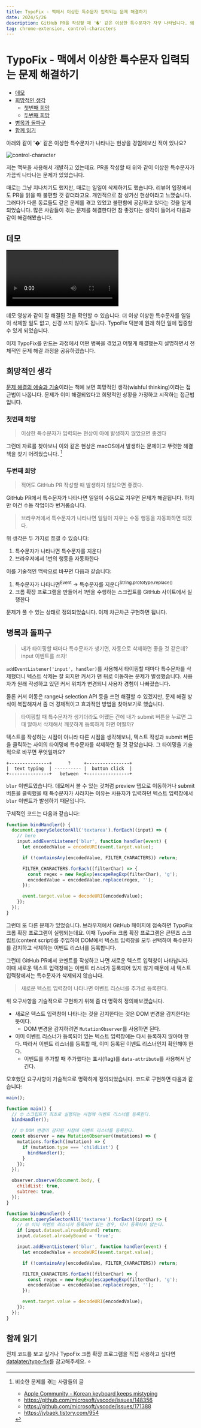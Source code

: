 ```yaml
---
title: TypoFix - 맥에서 이상한 특수문자 입력되는 문제 해결하기
date: 2024/5/26
description: GitHub PR을 작성할 때 '�' 같은 이상한 특수문자가 자꾸 나타납니다. 왜 나타나는 걸까요? 어떻게 해결할 수 있을까요?
tag: chrome-extension, control-characters
---
```


# TypoFix - 맥에서 이상한 특수문자 입력되는 문제 해결하기

- [데모](#데모)
- [희망적인 생각](#희망적인-생각)
  - [첫번째 희망](#첫번째-희망)
  - [두번째 희망](#두번째-희망)
- [병목과 돌파구](#병목과-돌파구)
- [함께 읽기](#함께-읽기)

아래와 같이 '�' 같은 이상한 특수문자가 나타나는 현상을 경험해보신 적이 있나요?

![control-character](./images/2024-05-26-15-13-17.png)

저는 맥북을 사용해서 개발하고 있는데요. PR을 작성할 때 위와 같이 이상한 특수문자가 가끔씩 나타나는 문제가 있었습니다.

때로는 그냥 지나치기도 했지만, 때로는 일일이 삭제하기도 했습니다. 리뷰어 입장에서도 PR을 읽을 때 불편할 것 같더라고요.
개인적으로 참 성가신 현상이라고 느꼈습니다.
그러다가 다른 동료들도 같은 문제를 겪고 있었고 불편함에 공감하고 있다는 것을 알게 되었습니다.
많은 사람들이 겪는 문제를 해결한다면 참 좋겠다는 생각이 들어서 다음과 같이 해결해봤습니다.

## 데모

<video src="https://github.com/datalater/typo-fix/assets/8105528/c5fb3cbf-a14b-40aa-b88c-b07c56170383" controls autoplay></video>

데모 영상과 같이 잘 해결된 것을 확인할 수 있습니다. 더 이상 이상한 특수문자를 일일이 삭제할 일도 없고, 신경 쓰지 않아도 됩니다.
TypoFix 덕분에 원래 하던 일에 집중할 수 있게 되었습니다.

이제 TypoFix를 만드는 과정에서 어떤 병목을 겪었고 어떻게 해결했는지 설명하면서 전체적인 문제 해결 과정을 공유하겠습니다.

## 희망적인 생각

[문제 해결의 예술과 기술](https://www.amazon.com/Art-Craft-Problem-Solving/dp/0471789011)이라는 책에 보면 희망적인 생각(wishful thinking)이라는 접근법이 나옵니다.
문제가 이미 해결되었다고 희망적인 상황을 가정하고 시작하는 접근법입니다.

### 첫번째 희망

> 이상한 특수문자가 입력되는 현상이 아예 발생하지 않았으면 좋겠다

그런데 자료를 찾아보니 이와 같은 현상은 macOS에서 발생하는 문제이고 뚜렷한 해결책을 찾기 어려웠습니다. [^1]

### 두번째 희망

> 적어도 GitHub PR 작성할 때 발생하지 않았으면 좋겠다.

GitHub PR에서 특수문자가 나타나면 일일이 수동으로 지우면 문제가 해결됩니다. 하지만 이건 수동 작업이라 번거롭습니다.

> 브라우저에서 특수문자가 나타나면 일일이 지우는 수동 행동을 자동화하면 되겠다.

위 생각은 두 가지로 쪼갤 수 있습니다:

1. 특수문자가 나타나면 특수문자를 지운다
2. 브라우저에서 1번의 행동을 자동화한다

이를 기술적인 맥락으로 바꾸면 다음과 같습니다:

1. 특수문자가 나타나면<sup>Event</sup> → 특수문자를 지운다<sup>String.prototype.replace()</sup>
2. 크롬 확장 프로그램을 만들어서 1번을 수행하는 스크립트를 GitHub 사이트에서 실행한다

문제가 풀 수 있는 상태로 정의되었습니다. 이제 차근차근 구현하면 됩니다.

## 병목과 돌파구

> 내가 타이핑할 때마다 특수문자가 생기면, 자동으로 삭제하면 좋을 것 같은데? input 이벤트를 쓰자!

`addEventListener('input', handler)`를 사용해서 타이핑할 때마다 특수문자를 삭제했더니 텍스트 삭제는 잘 되지만 커서가 맨 뒤로 이동하는 문제가 발생했습니다.
사용자가 원래 작성하고 있던 커서 위치가 변경되니 사용자 경험이 나빠졌습니다.

물론 커서 이동은 range나 selection API 등을 쓰면 해결할 수 있겠지만, 문제 해결 방식이 복잡해져서 좀 더 경제적이고 효과적인 방법을 찾아보기로 했습니다.

> 타이핑할 때 특수문자가 생기더라도 어쨌든 간에 내가 submit 버튼을 누르면 그때 알아서 삭제해서 깨끗하게 등록하게 하면 어떨까?

텍스트를 작성하는 시점이 아니라 다른 시점을 생각해보니, 텍스트 작성과 submit 버튼을 클릭하는 사이의 타이밍에 특수문자를 삭제하면 될 것 같았습니다.
그 타이밍을 기술적으로 바꾸면 무엇일까요?

```ascii
+---------------+      ?     +----------------+
|  text typing  | ---------- |  button click  |
+---------------+   between  +----------------+
```

`blur` 이벤트였습니다.
데모에서 볼 수 있는 것처럼 preview 탭으로 이동하거나 submit 버튼을 클릭했을 때 특수문자가 사라지는 이유는 사용자가 입력하던 텍스트 입력창에서 `blur` 이벤트가 발생하기 때문입니다.

구체적인 코드는 다음과 같습니다:

```js
function bindHandler() {
  document.querySelectorAll('textarea').forEach((input) => {
    // here
    input.addEventListener('blur', function handler(event) {
      let encodedValue = encodeURI(event.target.value);

      if (!containsAny(encodedValue, FILTER_CHARACTERS)) return;

      FILTER_CHARACTERS.forEach((filterChar) => {
        const regex = new RegExp(escapeRegExp(filterChar), 'g');
        encodedValue = encodedValue.replace(regex, '');
      });

      event.target.value = decodeURI(encodedValue);
    });
  });
}
```

그런데 또 다른 문제가 있었습니다. 브라우저에서 GitHub 페이지에 접속하면 TypoFix 크롬 확장 프로그램이 실행되는데요.
이때 TypoFix 크롬 확장 프로그램은 콘텐츠 스크립트(content script)를 주입하여 DOM에서 텍스트 입력창을 모두 선택하여 특수문자를 감지하고 삭제하는 이벤트 리스너를 등록합니다.

그런데 GitHub PR에서 코멘트를 작성하고 나면 새로운 텍스트 입력창이 나타납니다.
이때 새로운 텍스트 입력창에는 이벤트 리스너가 등록되어 있지 않기 때문에 새 텍스트 입력창에서는 특수문자가 삭제되지 않습니다.

> 새로운 텍스트 입력창이 나타나면 이벤트 리스너를 추가로 등록한다.

위 요구사항을 기술적으로 구현하기 위해 좀 더 명확히 정의해보겠습니다.

- 새로운 텍스트 입력창이 나타나는 것을 감지한다는 것은 DOM 변경을 감지한다는 뜻이다.
  - DOM 변경을 감지하려면 `MutationObserver`를 사용하면 된다.
- 이미 이벤트 리스너가 등록되어 있는 텍스트 입력창에는 다시 등록하지 않아야 한다. 따라서 이벤트 리스너를 등록할 때, 이미 등록된 이벤트 리스너인지 확인해야 한다.
  - 이벤트를 추가할 때 추가했다는 표시(flag)를 `data-attribute`를 사용해서 남긴다.

모호했던 요구사항이 기술적으로 명확하게 정의되었습니다. 코드로 구현하면 다음과 같습니다:

```js
main();

function main() {
  // 🤓 스크립트가 최초로 실행되는 시점에 이벤트 리스너를 등록한다.
  bindHandler();

  // 🤓 DOM 변경이 감지된 시점에 이벤트 리스너를 등록한다.
  const observer = new MutationObserver((mutations) => {
    mutations.forEach((mutation) => {
      if (mutation.type === 'childList') {
        bindHandler();
      }
    });
  });

  observer.observe(document.body, {
    childList: true,
    subtree: true,
  });
}

function bindHandler() {
  document.querySelectorAll('textarea').forEach((input) => {
    // 🤓 이미 이벤트 리스너가 등록되어 있는 경우, 다시 등록하지 않는다.
    if (input.dataset.alreadyBound) return;
    input.dataset.alreadyBound = 'true';

    input.addEventListener('blur', function handler(event) {
      let encodedValue = encodeURI(event.target.value);

      if (!containsAny(encodedValue, FILTER_CHARACTERS)) return;

      FILTER_CHARACTERS.forEach((filterChar) => {
        const regex = new RegExp(escapeRegExp(filterChar), 'g');
        encodedValue = encodedValue.replace(regex, '');
      });

      event.target.value = decodeURI(encodedValue);
    });
  });
}
```

## 함께 읽기

전체 코드를 보고 싶거나 TypoFix 크롬 확장 프로그램을 직접 사용하고 싶다면 [datalater/typo-fix](https://github.com/datalater/typo-fix)를 참고해주세요. ⭐️

[^1]: 비슷한 문제를 겪는 사람들의 글

    - [Apple Community - Korean keyboard keeps mistyping](https://discussions.apple.com/thread/253806606?sortBy=best)
    - https://github.com/microsoft/vscode/issues/148356
    - https://github.com/microsoft/vscode/issues/171388
    - https://jybaek.tistory.com/954
